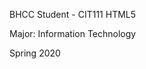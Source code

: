 <p>BHCC Student - CIT111 HTML5</p>
<p>Major: Information Technology</p>
<p>Spring 2020</p>

<!--

2 - CLASS 

hr -> Horizontal line
<h1 style="color:red;font-size:20px;font-family:arial,verdana,san-serif"> -> This is inside of <heading/paragraph..>
    style="..." -> start with <style media="screen">
        color':'...(black,white...) ';' font-size':'(...10,20,30)'px'';'font-family'':'

        HTML Wheel Picker -> you can find all the colors there. ex #003399 (color number)

<div style="width:200px;height:200px;background-color:orange">hello word!</div>

div -> são boxes

<img width="200px" hsrc="https://i.ytimg.com/vi/szby7ZHLnkA/maxresdefault.jpg" alt="Sonic -> New Official Trailler">

px -> pixel
-->
